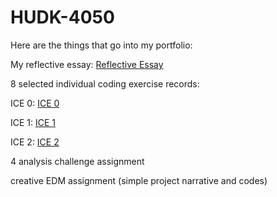 # HUDK-4050
Here are the things that go into my portfolio:

My reflective essay: [Reflective Essay](https://github.com/WuRebecca/HUDK-4050/blob/main/Reflection%20Essay.pdf)

8 selected individual coding exercise records:

ICE 0: [ICE 0](https://github.com/WuRebecca/HUDK-4050/blob/2b84a033254cc82f9f4ca5f03a27b69d5bd62eed/ICE%200.ipynb)

ICE 1: [ICE 1](https://github.com/WuRebecca/HUDK-4050/blob/7db0a67a10d0db85689791ab9b2d281321ed5767/ICE%201.ipynb)

ICE 2: [ICE 2](https://github.com/WuRebecca/HUDK-4050/blob/13bd236519b6354467a372a5708d7276d236735e/ICE%202.ipynb)

4 analysis challenge assignment

creative EDM assignment (simple project narrative and codes)
